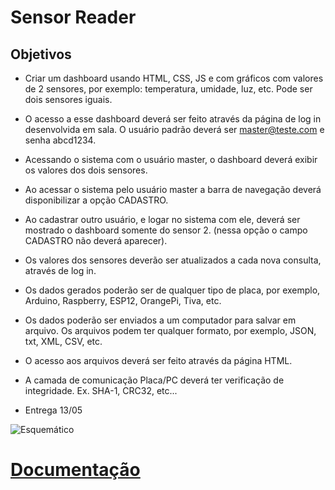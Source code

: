# Sensor Reader

## Objetivos
- Criar um dashboard usando HTML, CSS, JS e com gráficos com valores de 2 sensores, por exemplo: temperatura, umidade, luz, etc. Pode ser dois sensores iguais.
- O acesso a esse dashboard deverá ser feito através da página de log in desenvolvida em sala. O usuário padrão deverá ser master@teste.com e senha abcd1234.
- Acessando o sistema com o usuário master, o dashboard deverá exibir os valores dos dois sensores.
- Ao acessar o sistema pelo usuário master a barra de navegação deverá disponibilizar a opção CADASTRO.
- Ao cadastrar outro usuário, e logar no sistema com ele, deverá ser mostrado o dashboard somente do sensor 2. (nessa opção o campo CADASTRO não deverá aparecer).
- Os valores dos sensores deverão ser atualizados a cada nova consulta, através de log in.
- Os dados gerados poderão ser de qualquer tipo de placa, por exemplo, Arduino, Raspberry, ESP12, OrangePi, Tiva, etc.
- Os dados poderão ser enviados a um computador para salvar em arquivo. Os arquivos podem ter qualquer formato, por exemplo, JSON, txt, XML, CSV, etc.
- O acesso aos arquivos deverá ser feito através da página HTML.
- A camada de comunicação Placa/PC deverá ter verificação de integridade. Ex. SHA-1, CRC32, etc...

- Entrega 13/05

![Esquemático](https://imgur.com/V70LDFz)

# [Documentação](/doc/README.md)
